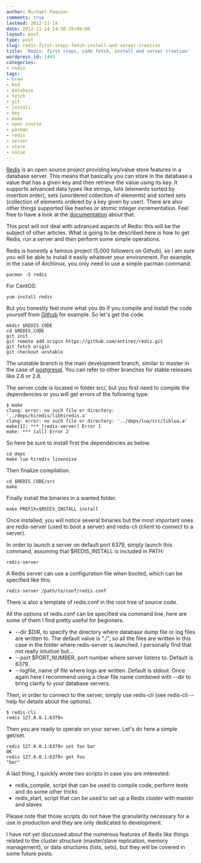 ```yaml
---
author: Michael Paquier
comments: true
lastmod: 2012-11-14
date: 2012-11-14 14:30:15+00:00
layout: post
type: post
slug: redis-first-steps-fetch-install-and-server-creation
title: 'Redis: first steps, code fetch, install and server creation'
wordpress_id: 1443
categories:
- redis
tags:
- brew
- bsd
- database
- fetch
- git
- install
- key
- make
- open source
- pacman
- redis
- server
- store
- value
---
```

[Redis](http://redis.io/) is an open source project providing key/value store features in a database server. This means that basically you can store in the database a value that has a given key and then retrieve the value using its key.
It supports advanced data types like strings, lists (elements sorted by insertion order), sets (unordered collection of elements) and sorted sets (collection of elements ordered by a key given by user). There are also other things supported like hashes or atomic integer incrementation. Feel free to have a look at the [documentation](http://redis.io/documentation) about that.

This post will not deal with advanced aspects of Redis: this will be the subject of other articles. What is going to be described here is how to get Redis, run a server and then perform some simple operations.

Redis is honestly a famous project (5,000 followers on Github), so I am sure you will be able to install it easily whatever your environment.
For example, in the case of Archlinux, you only need to use a simple pacman command.

    pacman -S redis

For CentOS:

    yum install redis

But you honestly feel more what you do if you compile and install the code yourself from [Github](https://github.com/antirez/redis) for example. So let's get the code.

    mkdir $REDIS_CODE
    cd $REDIS_CODE
    git init
    git remote add origin https://github.com/antirez/redis.git
    git fetch origin
    git checkout unstable

The unstable branch is the main development branch, similar to master in the case of [postgresql](https://github.com/postgres/postgres). You can refer to other branches for stable releases like 2.6 or 2.8.

The server code is located in folder src/, but you first need to compile the dependencies or you will get errors of the following type:

    $ make
    clang: error: no such file or directory: '../deps/hiredis/libhiredis.a'
    clang: error: no such file or directory: '../deps/lua/src/liblua.a'
    make[1]: *** [redis-server] Error 1
    make: *** [all] Error 2

So here be sure to install first the dependencies as below.

    cd deps
    make lua hiredis linenoise

Then finalize compilation.

    cd $REDIS_CODE/src
    make

Finally install the binaries in a wanted folder.

    make PREFIX=$REDIS_INSTALL install

Once installed, you will notice several binaries but the most important ones are redis-server (used to boot a server) and redis-cli (client to connect to a server).

In order to launch a server on default port 6379, simply launch this command, assuming that $REDIS_INSTALL is included in PATH:

    redis-server

A Redis server can use a configuration file when booted, which can be specified like this:

    redis-server /path/to/conf/redis.conf

There is also a template of redis.conf in the root tree of source code.

All the options of redis.conf can be specified via command line, here are some of them I find pretty useful for beginners.

  * --dir $DIR, to specify the directory where database dump file or log files are written to. The default value is "./", so all the files are written in this case in the folder where redis-server is launched. I personally find that not really intuitive but...
  * --port $PORT\_NUMBER, port number where server listens to. Default is 6379.
  * --logfile, name of file where logs are written. Default is stdout. Once again here I recommend using a clear file name combined with --dir to bring clarity to your database servers.

Then, in order to connect to the server, simply use redis-cli (see redis-cli --help for details about the options).

    $ redis-cli
    redis 127.0.0.1:6379>

Then you are ready to operate on your server. Let's do here a simple get/set.

    redis 127.0.0.1:6379> set foo bar
    OK
    redis 127.0.0.1:6379> get foo
    "bar"

A last thing, I quickly wrote two scripts in case you are interested:

  * redis\_compile, script that can be used to compile code, perform tests and do some other tricks
  * redis\_start, script that can be used to set up a Redis cluster with master and slaves

Please note that those scripts do not have the granularity necessary for a use in production and they are only dedicated to development.

I have not yet discussed about the numerous features of Redis like things related to the cluster structure (master/slave replication, memory management), or data structures (lists, sets), but they will be covered in some future posts.
